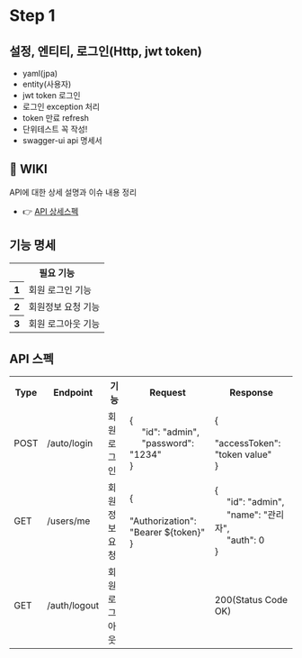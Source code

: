 # Step 1

## 설정, 엔티티, 로그인(Http, jwt token)
* yaml(jpa)
* entity(사용자)
* jwt token 로그인
* 로그인 exception 처리
* token 만료 refresh
* 단위테스트 꼭 작성!
* swagger-ui api 명세서

## 🚀 WIKI
API에 대한 상세 설명과 이슈 내용 정리
- 👉 [API 상세스펙](https://github.com/whoamixzerone/spring-boot-order-service/wiki#api-%EC%8A%A4%ED%8E%99)

## 기능 명세
<table>
<tr>
    <th colspan="2">필요 기능</th>
</tr>
<tr>
    <th>1</th>
    <td>회원 로그인 기능</td>
</tr>
<tr>
    <th>2</th>
    <td>회원정보 요청 기능</td>
</tr>
<tr>
    <th>3</th>
    <td>회원 로그아웃 기능</td>
</tr>
</table>

## API 스펙
<table>
<tr>
    <th>Type</th><th>Endpoint</th><th>기능</th><th>Request</th><th>Response</th>
</tr>
<tr>
    <td>POST</td>
    <td>/auto/login</td>
    <td>회원 로그인</td>
    <td>
    {
    <br/>
    &nbsp;&nbsp;&nbsp;&nbsp;
    "id": "admin",
    <br/>
    &nbsp;&nbsp;&nbsp;&nbsp;
    "password": "1234"
    <br/>
    }
    </td>
    <td>
    {
    <br/>
    &nbsp;&nbsp;&nbsp;&nbsp;
    "accessToken": "token value"
    <br/>
    }
    </td>
</tr>
<tr>
    <td>GET</td>
    <td>/users/me</td>
    <td>회원정보 요청</td>
    <td>
    {
    <br/>
    &nbsp;&nbsp;&nbsp;&nbsp;
    "Authorization": "Bearer ${token}"
    <br/>
    }
    </td>
    <td>
    {
    <br/>
    &nbsp;&nbsp;&nbsp;&nbsp;
    "id": "admin",
    <br/>
    &nbsp;&nbsp;&nbsp;&nbsp;
    "name": "관리자",
    <br/>
    &nbsp;&nbsp;&nbsp;&nbsp;
    "auth": 0
    <br/>
    }
    </td>
</tr>
<tr>
    <td>GET</td>
    <td>/auth/logout</td>
    <td>회원 로그아웃</td>
    <td></td>
    <td>200(Status Code OK)</td>
</tr>
</table>